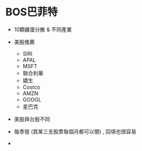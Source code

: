 # BOS巴菲特

- 10顆雞蛋分散 & 不同產業
- 美股推薦
    - SIRI
    - APAL
    - MSFT
    - 聯合利華
    - 嬌生
    - Costco
    - AMZN
    - GOOGL
    - 星巴克

- 美股與台股不同
- 每季發 (買某三支股票每個月都可以領) , 回填也很容易
- 